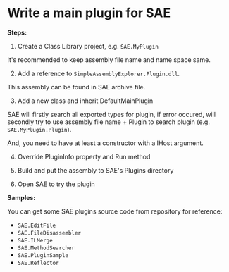 # Write a main plugin for SAE #

**Steps:**


1. Create a Class Library project, e.g. `SAE.MyPlugin`

It's recommended to keep assembly file name and name space same.

2. Add a reference to `SimpleAssemblyExplorer.Plugin.dll`.

This assembly can be found in SAE archive file.

3. Add a new class and inherit DefaultMainPlugin

SAE will firstly search all exported types for plugin, if error occured, will secondly try to use assembly file name + Plugin to search plugin (e.g. `SAE.MyPlugin.Plugin`).

And, you need to have at least a constructor with a IHost argument.

4. Override PluginInfo property and Run method

5. Build and put the assembly to SAE's Plugins directory

6. Open SAE to try the plugin

**Samples:**

You can get some SAE plugins source code from repository for reference:
  * `SAE.EditFile`
  * `SAE.FileDisassembler`
  * `SAE.ILMerge`
  * `SAE.MethodSearcher`
  * `SAE.PluginSample`
  * `SAE.Reflector`